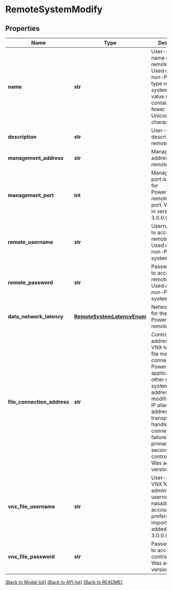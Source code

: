 # RemoteSystemModify

## Properties
Name | Type | Description | Notes
------------ | ------------- | ------------- | -------------
**name** | **str** | User-specified name of the remote system. Used only for non-PowerStore type remote systems. This value must contain 128 or fewer printable Unicode characters.  | [optional] 
**description** | **str** | User-specified description of the remote system.  | [optional] 
**management_address** | **str** | Management address of the remote system.  | [optional] 
**management_port** | **int** | Management port is applicable for PowerMax/VMAX remote system port.  Was added in version 3.0.0.0. | [optional] 
**remote_username** | **str** | Username used to access the remote system. Used only for non-PowerStore systems.  | [optional] 
**remote_password** | **str** | Password used to access the remote system. Used only for non-PowerStore systems.  | [optional] 
**data_network_latency** | [**RemoteSystemLatencyEnum**](RemoteSystemLatencyEnum.md) | Network latency for the PowerStore remote system.  | [optional] 
**file_connection_address** | **str** | Control station address of the VNX to establish file management connection from PowerStore. Not applicable for other remote systems. This address can be modified. Provide IP aliasing address to transparently handle connection failures from primary to secondary control station.  Was added in version 3.0.0.0. | [optional] 
**vnx_file_username** | **str** | User-specified VNX NAS administrator username. nasadmin account is preferred for file import.  Was added in version 3.0.0.0. | [optional] 
**vnx_file_password** | **str** | Password used to access the control station.  Was added in version 3.0.0.0. | [optional] 

[[Back to Model list]](../README.md#documentation-for-models) [[Back to API list]](../README.md#documentation-for-api-endpoints) [[Back to README]](../README.md)


